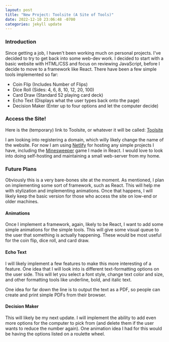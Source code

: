 ```yaml
---
layout: post
title: "New Project: Toolsite (A Site of Tools)"
date: 2022-12-10 23:06:48 -0700
categories: jekyll update
---
```


### Introduction

Since getting a job, I haven't been working much on personal projects. I've decided to try to get back into some web-dev work. I decided to start with a basic website with HTML/CSS and focus on reviewing JavaScript, before I decide to move to a framework like React. There have been a few simple tools implemented so far:
- Coin Flip (Includes Number of Flips)
- Dice Roll (Sides: 4, 6, 8, 10, 12, 20, 100)
- Card Draw (Standard 52 playing card deck)
- Echo Text (Displays what the user types back onto the page)
- Decision Maker (Enter up to four options and let the computer decide)

### Access the Site!

Here is the (temporary) link to Toolsite, or whatever it will be called: [Toolsite](https://elegant-haupia-094e91.netlify.app)

I am looking into registering a domain, which willy likely change the name of the website. For now I am using [Netlify](https://www.netlify.com) for hosting any simple projects I have, including the [Minesweeper](https://festive-shaw-984346.netlify.app) game I made in React. I would love to look into doing self-hosting and maintaining a small web-server from my home.



### Future Plans

Obviously this is a very bare-bones site at the moment. As mentioned, I plan on implementing some sort of framework, such as React. This will help me with stylization and implementing animations. Once that happens, I will likely keep the basic version for those who access the site on low-end or older machines. 

#### Animations

Once I implement a framework, again, likely to be React, I want to add some simple animations for the simple tools. This will give some visual queue to the user that something is actually happening. These would be most useful for the coin flip, dice roll, and card draw.

#### Echo Text

I will likely implement a few features to make this more interesting of a feature. One idea that I will look into is different text-formatting options on the user side. This will let you select a font style, change text color and size, and other formatting tools like underline, bold, and italic text. 

One idea for far down the line is to output the text as a PDF, so people can create and print simple PDFs from their browser. 

#### Decision Maker

This will likely be my next update. I will implement the ability to add even more options for the computer to pick from (and delete them if the user wants to reduce the number again). One animation idea I had for this would be having the options listed on a roulette wheel. 

